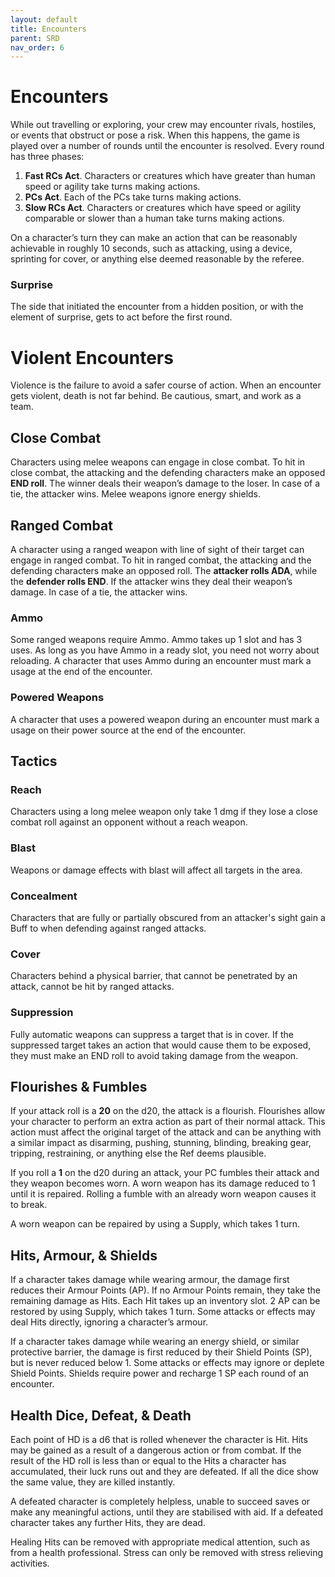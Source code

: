 ```yaml
---
layout: default
title: Encounters
parent: SRD
nav_order: 6
---
```


# Encounters

While out travelling or exploring, your crew may encounter rivals, hostiles, or events that obstruct or pose a risk. When this happens, the game is played over a number of rounds until the encounter is resolved. Every round has three phases: 

1. **Fast RCs Act**. Characters or creatures which have greater than human speed or agility take turns making actions.
2. **PCs Act**. Each of the PCs take turns making actions.
3. **Slow RCs Act**. Characters or creatures which have speed or agility comparable or slower than a human take turns making actions.

On a character’s turn they can make an action that can be reasonably achievable in roughly 10 seconds, such as attacking, using a device, sprinting for cover, or anything else deemed reasonable by the referee.

### Surprise
The side that initiated the encounter from a hidden position, or with the element of surprise, gets to act before the first round.

# Violent Encounters 
Violence is the failure to avoid a safer course of action. When an encounter gets violent, death is not far behind. Be cautious, smart, and work as a team.

## Close Combat
Characters using melee weapons can engage in close combat. To hit in close combat, the attacking and the defending characters make an opposed **END roll**. The winner deals their weapon’s damage to the loser. In case of a tie, the attacker wins. Melee weapons ignore energy shields.

## Ranged Combat
A character using a ranged weapon with line of sight of their target can engage in ranged combat. To hit in ranged combat, the attacking and the defending characters make an opposed roll. The **attacker rolls ADA**, while the **defender rolls END**. If the attacker wins they deal their weapon’s damage. In case of a tie, the attacker wins.

### Ammo

Some ranged weapons require Ammo. Ammo takes up 1 slot and has 3 uses. As long as you have Ammo in a ready slot, you need not worry about reloading. A character that uses Ammo during an encounter must mark a usage at the end of the encounter.

### Powered Weapons
A character that uses a powered weapon during an encounter must mark a usage on their power source at the end of the encounter.

## Tactics

### Reach
Characters using a long melee weapon only take 1 dmg if they lose a close combat roll against an opponent without a reach weapon. 

### Blast
Weapons or damage effects with blast will affect all targets in the area.

### Concealment
Characters that are fully or partially obscured from an attacker's sight gain a Buff to when defending against ranged attacks.

### Cover
Characters behind a physical barrier, that cannot be penetrated by an attack, cannot be hit by ranged attacks. 

### Suppression
Fully automatic weapons can suppress a target that is in cover. If the suppressed target takes an action that would cause them to be exposed, they must make an END roll to avoid taking damage from the weapon.

## Flourishes & Fumbles

If your attack roll is a **20** on the d20, the attack is a flourish. Flourishes allow your character to perform an extra action as part of their normal attack. This action must affect the original target of the attack and can be anything with a similar impact as disarming, pushing, stunning, blinding, breaking gear, tripping, restraining, or anything else the Ref deems plausible.

If you roll a **1** on the d20 during an attack, your PC fumbles their attack and they weapon becomes worn. A worn weapon has its damage reduced to 1 until it is repaired. Rolling a fumble with an already worn weapon causes it to break.

A worn weapon can be repaired by using a Supply, which takes 1 turn.

## Hits, Armour, & Shields

If a character takes damage while wearing armour, the damage first reduces their Armour Points (AP). If no Armour Points remain, they take the remaining damage as Hits. Each Hit takes up an inventory slot. 2 AP can be restored by using Supply, which takes 1 turn. Some attacks or effects may deal Hits directly, ignoring a character’s armour.

If a character takes damage while wearing an energy shield, or similar protective barrier, the damage is first reduced by their Shield Points (SP), but is never reduced below 1. Some attacks or effects may ignore or deplete Shield Points. Shields require power and recharge 1 SP each round of an encounter. 

## Health Dice, Defeat, & Death

Each point of HD is a d6 that is rolled whenever the character is Hit. Hits may be gained as a result of a dangerous action or from combat. If the result of the HD roll is less than or equal to the Hits a character has accumulated, their luck runs out and they are defeated. If all the dice show the same value, they are killed instantly.

A defeated character is completely helpless, unable to succeed saves or make any meaningful actions, until they are stabilised with aid. If a defeated character takes any further Hits, they are dead.

Healing
Hits can be removed with appropriate medical attention, such as from a health professional. Stress can only be removed with stress relieving activities. 
